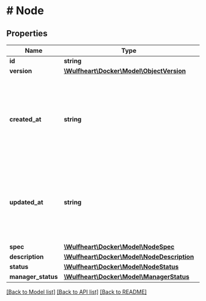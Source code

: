 # # Node

## Properties

Name | Type | Description | Notes
------------ | ------------- | ------------- | -------------
**id** | **string** |  | [optional]
**version** | [**\Wulfheart\Docker\Model\ObjectVersion**](ObjectVersion.md) |  | [optional]
**created_at** | **string** | Date and time at which the node was added to the swarm in [RFC 3339](https://www.ietf.org/rfc/rfc3339.txt) format with nano-seconds. | [optional]
**updated_at** | **string** | Date and time at which the node was last updated in [RFC 3339](https://www.ietf.org/rfc/rfc3339.txt) format with nano-seconds. | [optional]
**spec** | [**\Wulfheart\Docker\Model\NodeSpec**](NodeSpec.md) |  | [optional]
**description** | [**\Wulfheart\Docker\Model\NodeDescription**](NodeDescription.md) |  | [optional]
**status** | [**\Wulfheart\Docker\Model\NodeStatus**](NodeStatus.md) |  | [optional]
**manager_status** | [**\Wulfheart\Docker\Model\ManagerStatus**](ManagerStatus.md) |  | [optional]

[[Back to Model list]](../../README.md#models) [[Back to API list]](../../README.md#endpoints) [[Back to README]](../../README.md)
